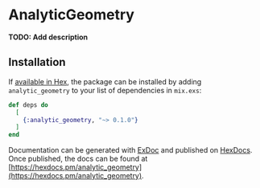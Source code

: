 # AnalyticGeometry

**TODO: Add description**

## Installation

If [available in Hex](https://hex.pm/docs/publish), the package can be installed
by adding `analytic_geometry` to your list of dependencies in `mix.exs`:

```elixir
def deps do
  [
    {:analytic_geometry, "~> 0.1.0"}
  ]
end
```

Documentation can be generated with [ExDoc](https://github.com/elixir-lang/ex_doc)
and published on [HexDocs](https://hexdocs.pm). Once published, the docs can
be found at [https://hexdocs.pm/analytic_geometry](https://hexdocs.pm/analytic_geometry).

